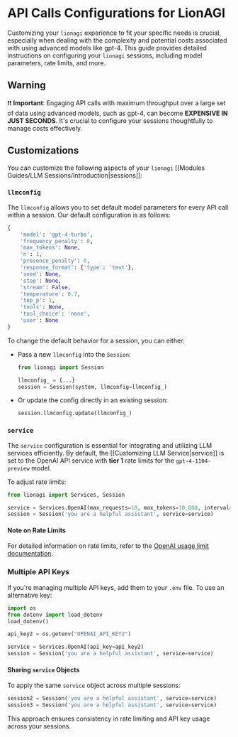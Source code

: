 
# API Calls Configurations for LionAGI

Customizing your `lionagi` experience to fit your specific needs is crucial, especially when dealing with the complexity and potential costs associated with using advanced models like gpt-4. This guide provides detailed instructions on configuring your `lionagi` sessions, including model parameters, rate limits, and more.

## Warning

❗❗ **Important**: Engaging API calls with maximum throughput over a large set of data using advanced models, such as gpt-4, can become **EXPENSIVE IN JUST SECONDS**. It's crucial to configure your sessions thoughtfully to manage costs effectively.

## Customizations

You can customize the following aspects of your `lionagi` [[Modules Guides/LLM Sessions/Introduction|sessions]]:

### `llmconfig`

The `llmconfig` allows you to set default model parameters for every API call within a session. Our default configuration is as follows:

```python
{
    'model': 'gpt-4-turbo',
    'frequency_penalty': 0,
    'max_tokens': None,
    'n': 1,
    'presence_penalty': 0,
    'response_format': {'type': 'text'},
    'seed': None,
    'stop': None,
    'stream': False,
    'temperature': 0.7,
    'top_p': 1,
    'tools': None,
    'tool_choice': 'none',
    'user': None
}
```

To change the default behavior for a session, you can either:

- Pass a new `llmconfig` into the `Session`:

    ```python
    from lionagi import Session
    
    llmconfig_ = {...}
    session = Session(system, llmconfig=llmconfig_)
    ```

- Or update the config directly in an existing session:

    ```python
    session.llmconfig.update(llmconfig_)
    ```

### `service`

The `service` configuration is essential for integrating and utilizing LLM services efficiently. By default, the [[Customizing LLM Service|service]] is set to the OpenAI API service with **tier 1** rate limits for the `gpt-4-1104-preview` model.

To adjust rate limits:

```python
from lionagi import Services, Session

service = Services.OpenAI(max_requests=10, max_tokens=10_000, interval=60)
session = Session('you are a helpful assistant', service=service)
```

#### Note on Rate Limits

For detailed information on rate limits, refer to the [OpenAI usage limit documentation](https://platform.openai.com/docs/guides/rate-limits?context=tier-free).

### Multiple API Keys

If you're managing multiple API keys, add them to your `.env` file. To use an alternative key:

```python
import os
from dotenv import load_dotenv
load_dotenv()

api_key2 = os.getenv("OPENAI_API_KEY2")

service = Services.OpenAI(api_key=api_key2)
session = Session('you are a helpful assistant', service=service)
```

#### Sharing `service` Objects

To apply the same `service` object across multiple sessions:

```python
session2 = Session('you are a helpful assistant', service=service)
session3 = Session('you are a helpful assistant', service=service)
```

This approach ensures consistency in rate limiting and API key usage across your sessions.

